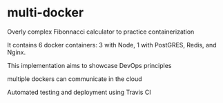 # multi-docker
Overly complex Fibonnacci calculator to practice containerization

It contains 6 docker containers: 3 with Node, 1 with PostGRES, Redis, and Nginx.

This implementation aims to showcase DevOps principles

multiple dockers can communicate in the cloud

Automated testing and deployment using Travis CI

